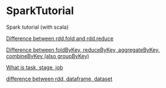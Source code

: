 # SparkTutorial
Spark tutorial (with scala)

[Difference between rdd.fold and rdd.reduce](https://stackoverflow.com/questions/26634814/why-are-aggregate-and-fold-two-different-apis-in-spark)

[Difference between foldByKey, reduceByKey, aggregateByKey, combineByKey (also groupByKey)](https://stackoverflow.com/questions/43364432/spark-difference-between-reducebykey-vs-groupbykey-vs-aggregatebykey-vs-combineb)

[What is task, stage, job](https://medium.com/@diehardankush/what-are-job-stage-and-task-in-apache-spark-2fc0d326c15f)

[difference between rdd, dataframe, dataset](https://stackoverflow.com/questions/31508083/difference-between-dataframe-dataset-and-rdd-in-spark)


